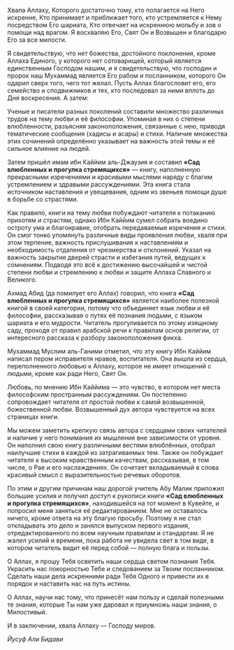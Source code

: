 Хвала Аллаху, Которого достаточно тому, кто полагается на Него искренне, Кто принимает и приближает того, кто устремляется к Нему посредством Его шариата, Кто отвечает на искреннюю мольбу и зов о помощи над врагом. Я восхваляю Его, Свят Он и Возвышен и благодарю Его за все милости.

Я свидетельствую, что нет божества, достойного поклонения, кроме Аллаха Единого, у которого нет сотоварищей, который является единственным Господом нашим, и я свидетельствую, что господин и пророк наш Мухаммад является Его рабом и посланником, которого Он одарил сверх того, чего тот желал. Пусть Аллах благословит его, его семейство и сподвижников и тех, кто последовал за ними вплоть до Дня воскресения. А затем:

Ученые и писатели разных поколений составили множество различных трудов на тему любви и её философии. Упоминая в них о степени влюбленности, разъясняя законоположения, связанные с нею, приводя тематические сообщения (хадисы и асары) и стихи. Наличие множества этих сочинений определённо указывает на важность этой темы и её сильное влияние на людей.

Затем пришёл имам ибн Каййим аль-Джаузия и составил **«Сад влюбленных и прогулка стремящихся»** — книгу, наполненную прекрасными изречениями и красивыми мыслями наряду с благим устремлением и здравыми рассуждениями. Эта книга стала источником наставления и увещевания, одним из звеньев помощи душе в борьбе со страстями.

Как правило, книги на тему любви побуждают читателя к потаканию прихотям и страстям, однако Ибн Каййим сумел собрать воедино остроту ума и благонравие, отобрать передаваемые изречения и стихи. Он смог тонко упомянуть различные виды проявления любви, хваля при этом терпение, важность прислушивания к наставлениям и необходимость отдаления от чрезмерства и отклонений. Указал на важность закрытия дверей страсти и избегания путей, ведущих к сомнениям. Подводя это всё к достижению высочайшей и чистой степени любви и стремлению к любви и защите Аллаха Славного и Великого.

Ахмад Абид (да помилует его Аллах) говорил, что книга **«Сад влюбленных и прогулка стремящихся»** является наиболее полезной книгой в своей категории, потому что объединяет язык любви и её философии, рассказывая о путях её познания людьми, с языком шариата и его мудрости. Читатель прогуливается по этому изящному саду, проходя от правил арабской речи к правилам основ религии, от интересного рассказа к разбору законоположения фикха.

Мухаммад Муслим аль-Ганими отметил, что эту книгу Ибн Каййим написал пером исправителя нравов, воспитателя. Она вышла из сердца, переполненного любовью к Аллаху, которое не имеет отношений с людьми, кроме как ради Него, Свят Он.

Любовь, по мнению Ибн Каййима — это чувство, в котором нет места философским пространным рассуждениям. Он постепенно сопровождает читателя от простой любви к самой возвышенной, божественной любви. Возвышенный дух автора чувствуется на всех страницах книги.

Мы можем заметить крепкую связь автора с сердцами своих читателей и наличие у него понимания их мышления вне зависимости от уровня. Он наполнил свою книгу различными вестями влюблённых, отобрал наилучшие стихи в каждой из затрагиваемых тем. Также он побуждает читателя к высоким нравственным качествам, рассказывая, в том числе, о Рае и его наслаждениях. Он сочетает вкладываемый в слова красивый смысл с выразительностью речевых оборотов.

По этим и другим причинам наш дорогой учитель Абу Малик приложил большие усилия и получил доступ к рукописи книги **«Сад влюбленных и прогулка стремящихся»**, находившейся на тот момент в Кувейте, и попросил меня заняться её редактированием. Мне не оставалось ничего, кроме ответа на эту благую просьбу. Поэтому я не стал откладывать это дело и занялся выпуском первого издания, отредактированного по всем научным правилам и стандартам. Я не жалел усилий и времени, пока работа не увидела свет в том виде, в котором читатель видит её перед собой — полную блага и пользы.

О Аллах, я прошу Тебя осветить наши сердца светом познания Тебя. Украсить нас покорностью Тебе и следованием за Твоим посланником. Сделать наши дела искренними ради Тебя Одного и привести их в порядок и наставить нас на путь истины.

О Аллах, научи нас тому, что принесёт нам пользу и сделай полезными те знания, которые Ты нам уже даровал и приумножь наши знания, о Милостивый.

И в заключении, хвала Аллаху — Господу миров.

*Йусуф Али Бидави*